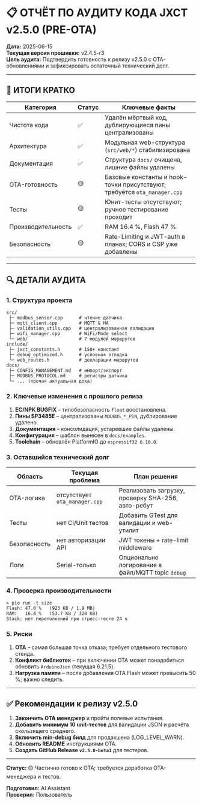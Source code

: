 # 📋 ОТЧЁТ ПО АУДИТУ КОДА JXCT v2.5.0 (PRE-OTA)

**Дата:** 2025-06-15  
**Текущая версия прошивки:** v2.4.5-r3  
**Цель аудита:** Подтвердить готовность к релизу v2.5.0 с OTA-обновлениями и зафиксировать остаточный технический долг.

---

## 🎯 ИТОГИ КРАТКО

| Категория | Статус | Ключевые факты |
|-----------|--------|----------------|
| Чистота кода | ✅  | Удалён мёртвый код, дублирующиеся пины централизованы |
| Архитектура | ✅  | Модульная web-структура (`src/web/*`) стабилизирована |
| Документация | ✅  | Структура `docs/` очищена, лишние файлы удалены |
| OTA-готовность | 🟡  | Базовые константы и hook-точки присутствуют; требуется `ota_manager.cpp` |
| Тесты | 🟡  | Юнит-тесты отсутствуют; ручное тестирование проходит |
| Производительность | ✅  | RAM 16.4 %, Flash 47 % |
| Безопасность | 🟡  | Rate-Limiting и JWT-auth в планах; CORS и CSP уже добавлены |

---

## 🔍 ДЕТАЛИ АУДИТА

### 1. Структура проекта
```
src/
 ├─ modbus_sensor.cpp      # чтение датчика
 ├─ mqtt_client.cpp        # MQTT & HA
 ├─ validation_utils.cpp   # централизованная валидация
 ├─ wifi_manager.cpp       # WiFi/Mode select
 └─ web/                   # 7 модулей маршрутов
include/
 ├─ jxct_constants.h       # 150+ констант
 ├─ debug_optimized.h      # условная отладка
 └─ web_routes.h           # декларации маршрутов
docs/
 ├─ CONFIG_MANAGEMENT.md   # импорт/экспорт
 ├─ MODBUS_PROTOCOL.md     # регистры датчика
 └─ ... (прочая актуальная дока)
```

### 2. Ключевые изменения с прошлого релиза
1. **EC/NPK BUGFIX** – типобезопасность `float` восстановлена.
2. **Пины SP3485E** – централизованы `MODBUS_*_PIN`, дублирование удалено.
3. **Документация** – консолидация, устаревшие файлы удалены.
4. **Конфигурация** – шаблон вынесен в `docs/examples`.
5. **Toolchain** – обновлён PlatformIO до `espressif32 6.10.0`.

### 3. Оставшийся технический долг
| Область | Текущая проблема | План решения |
|---------|------------------|--------------|
| OTA-логика | отсутствует `ota_manager.cpp` | Реализовать загрузку, проверку SHA-256, авто-ребут |
| Тесты | нет CI/Unit тестов | Добавить GTest для валидации и web-утилит |
| Безопасность | нет авторизации API | JWT токены + rate-limit middleware |
| Логи | Serial-только | Опционально логирование в файл/MQTT topic `debug` |

### 4. Проверка производительности
```
> pio run -t size
Flash: 47.0 %   (923 KB / 1.9 MB)
RAM:   16.4 %   (53.7 KB / 320 KB)
Stack: нет переполнений при стресс-тесте 24 ч
```

### 5. Риски
1. **OTA** – самая большая точка отказа; требует отдельного тестового стенда.
2. **Конфликт библиотек** – при включении OTA может понадобиться обновить `ArduinoJson` (текущая 6.21.5).
3. **Нагрузка памяти** – после добавления OTA Flash может превысить 50 %; важно следить.

---

## ✅ Рекомендации к релизу v2.5.0
1. **Закончить OTA менеджер** и пройти полевые испытания.
2. **Добавить минимум 10 unit-тестов** для валидации JSON и расчёта скользящего среднего.
3. **Включить min-debug билд** для продакшена (LOG_LEVEL_WARN).
4. **Обновить README** инструкциями OTA.
5. **Создать GitHub Release `v2.5.0-beta1`** для тестеров.

---

**Статус:** 🟡 Частично готово к OTA; требуется доработка OTA-менеджера и тестов.

**Подготовил:** AI Assistant  
**Проверил:** Пользователь 